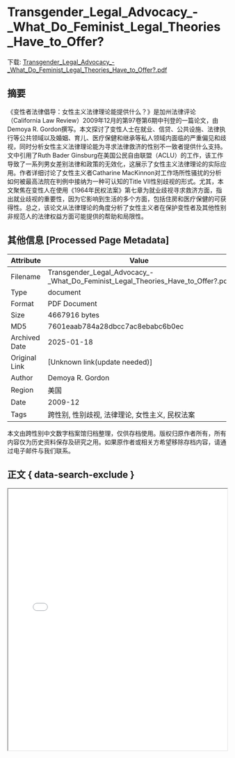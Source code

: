 # Transgender_Legal_Advocacy_-_What_Do_Feminist_Legal_Theories_Have_to_Offer?

<!-- tcd_download_link -->
下载: <a href="Transgender_Legal_Advocacy_-_What_Do_Feminist_Legal_Theories_Have_to_Offer?.pdf" download>Transgender_Legal_Advocacy_-_What_Do_Feminist_Legal_Theories_Have_to_Offer?.pdf</a>
<!-- tcd_download_link_end -->

## 摘要

<!-- tcd_abstract -->
《变性者法律倡导：女性主义法律理论能提供什么？》是加州法律评论（California Law Review）2009年12月的第97卷第6期中刊登的一篇论文，由Demoya R. Gordon撰写。本文探讨了变性人士在就业、信贷、公共设施、法律执行等公共领域以及婚姻、育儿、医疗保健和继承等私人领域内面临的严重偏见和歧视，同时分析女性主义法律理论能为寻求法律救济的性别不一致者提供什么支持。文中引用了Ruth Bader Ginsburg在美国公民自由联盟（ACLU）的工作，该工作导致了一系列男女差别法律和政策的无效化，这展示了女性主义法律理论的实际应用。作者详细讨论了女性主义者Catharine MacKinnon对工作场所性骚扰的分析如何被最高法院在判例中接纳为一种可认知的Title VII性别歧视的形式。尤其，本文聚焦在变性人在使用《1964年民权法案》第七章为就业歧视寻求救济方面，指出就业歧视的重要性，因为它影响到生活的多个方面，包括住房和医疗保健的可获得性。总之，该论文从法律理论的角度分析了女性主义者在保护变性者及其他性别非规范人的法律权益方面可能提供的帮助和局限性。

<!-- tcd_abstract_end -->

## 其他信息 [Processed Page Metadata]

| Attribute       | Value                                  |
|-----------------|----------------------------------------|
| Filename        | Transgender_Legal_Advocacy_-_What_Do_Feminist_Legal_Theories_Have_to_Offer?.pdf                             |
| Type            | document                                 |
| Format          | PDF Document                               |
| Size            | 4667916 bytes                           |
| MD5             | 7601eaab784a28dbcc7ac8ebabc6b0ec                                  |
| Archived Date   | 2025-01-18                             |
| Original Link   | [Unknown link(update needed)]                         |
| Author          | Demoya R. Gordon                               |
| Region          | 美国                               |
| Date            | 2009-12                                 |
| Tags            | 跨性别, 性别歧视, 法律理论, 女性主义, 民权法案                                 |

本文由跨性别中文数字档案馆归档整理，仅供存档使用。版权归原作者所有，所有内容仅为历史资料保存及研究之用。如果原作者或相关方希望移除存档内容，请通过电子邮件与我们联系。

## 正文 { data-search-exclude }

<!-- tcd_main_text -->
<iframe src="../Transgender_Legal_Advocacy_-_What_Do_Feminist_Legal_Theories_Have_to_Offer?.pdf" width="100%" height="600px">
    <p>无法显示PDF，请下载查看。</p>
</iframe>
<!-- tcd_main_text_end -->


